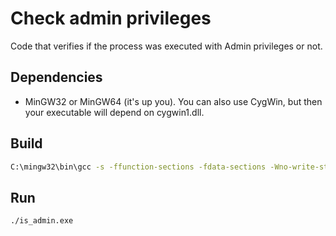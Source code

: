 # Check admin privileges

Code that verifies if the process was executed with Admin privileges or not.

## Dependencies

- MinGW32 or MinGW64 (it's up you). You can also use CygWin, but then your executable will depend on cygwin1.dll.

## Build

```bash
C:\mingw32\bin\gcc -s -ffunction-sections -fdata-sections -Wno-write-strings -fno-exceptions -fmerge-all-constants -static-libstdc++ -static-libgcc -o is_admin .\src\is_admin.c
```

## Run

```
./is_admin.exe
```